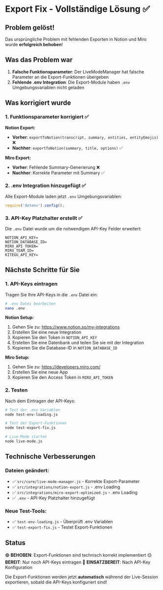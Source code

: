 # Export Fix - Vollständige Lösung ✅

## Problem gelöst!

Das ursprüngliche Problem mit fehlenden Exporten in Notion und Miro wurde **erfolgreich behoben**!

## Was das Problem war

1. **Falsche Funktionsparameter**: Der LiveModeManager hat falsche Parameter an die Export-Funktionen übergeben
2. **Fehlende .env Integration**: Die Export-Module haben `.env` Umgebungsvariablen nicht geladen

## Was korrigiert wurde

### 1. Funktionsparameter korrigiert ✅

**Notion Export:**
- **Vorher**: `exportToNotion(transcript, summary, entities, entityEmojis)` ❌
- **Nachher**: `exportToNotion(summary, title, options)` ✅

**Miro Export:**
- **Vorher**: Fehlende Summary-Generierung ❌
- **Nachher**: Korrekte Parameter mit Summary ✅

### 2. .env Integration hinzugefügt ✅

Alle Export-Module laden jetzt `.env` Umgebungsvariablen:
```javascript
require('dotenv').config();
```

### 3. API-Key Platzhalter erstellt ✅

Die `.env` Datei wurde um die notwendigen API-Key Felder erweitert:
```
NOTION_API_KEY=
NOTION_DATABASE_ID=
MIRO_API_TOKEN=
MIRO_TEAM_ID=
KITEGG_API_KEY=
```

## Nächste Schritte für Sie

### 1. API-Keys eintragen

Tragen Sie Ihre API-Keys in die `.env` Datei ein:

```bash
# .env Datei bearbeiten
nano .env
```

**Notion Setup:**
1. Gehen Sie zu: https://www.notion.so/my-integrations
2. Erstellen Sie eine neue Integration
3. Kopieren Sie den Token in `NOTION_API_KEY`
4. Erstellen Sie eine Datenbank und teilen Sie sie mit der Integration
5. Kopieren Sie die Database-ID in `NOTION_DATABASE_ID`

**Miro Setup:**
1. Gehen Sie zu: https://developers.miro.com/
2. Erstellen Sie eine neue App
3. Kopieren Sie den Access Token in `MIRO_API_TOKEN`

### 2. Testen

Nach dem Eintragen der API-Keys:

```bash
# Test der .env Variablen
node test-env-loading.js

# Test der Export-Funktionen
node test-export-fix.js

# Live-Mode starten
node live-mode.js
```

## Technische Verbesserungen

### Dateien geändert:
- ✅ `src/core/live-mode-manager.js` - Korrekte Export-Parameter
- ✅ `src/integrations/notion-export.js` - .env Loading
- ✅ `src/integrations/miro-export-optimized.js` - .env Loading
- ✅ `.env` - API-Key Platzhalter hinzugefügt

### Neue Test-Tools:
- ✅ `test-env-loading.js` - Überprüft .env Variablen
- ✅ `test-export-fix.js` - Testet Export-Funktionen

## Status

🟢 **BEHOBEN**: Export-Funktionen sind technisch korrekt implementiert
🟡 **BEREIT**: Nur noch API-Keys eintragen
🚀 **EINSATZBEREIT**: Nach API-Key Konfiguration

Die Export-Funktionen werden jetzt **automatisch** während der Live-Session exportieren, sobald die API-Keys konfiguriert sind!